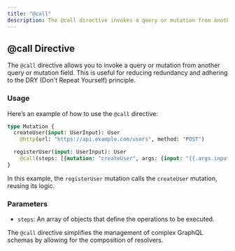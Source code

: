 ```yaml
---
title: "@call"
description: The @call directive invokes a query or mutation from another query or mutation field.
---
```


## @call Directive

The `@call` directive allows you to invoke a query or mutation from another query or mutation field. This is useful for reducing redundancy and adhering to the DRY (Don't Repeat Yourself) principle.

### Usage

Here’s an example of how to use the `@call` directive:

```graphql
type Mutation {
  createUser(input: UserInput): User
    @http(url: "https://api.example.com/users", method: "POST")

  registerUser(input: UserInput): User
    @call(steps: [{mutation: "createUser", args: {input: "{{.args.input}}"}}])
}
```

In this example, the `registerUser` mutation calls the `createUser` mutation, reusing its logic.

### Parameters

- `steps`: An array of objects that define the operations to be executed.

The `@call` directive simplifies the management of complex GraphQL schemas by allowing for the composition of resolvers.
